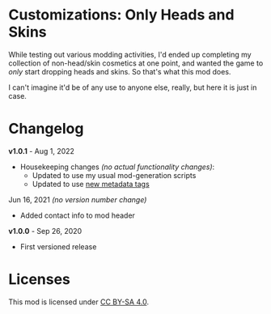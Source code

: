 Customizations: Only Heads and Skins
====================================

While testing out various modding activities, I'd ended up completing my collection
of non-head/skin cosmetics at one point, and wanted the game to *only* start dropping
heads and skins.  So that's what this mod does.

I can't imagine it'd be of any use to anyone else, really, but here it is just in case.

Changelog
=========

**v1.0.1** - Aug 1, 2022
 * Housekeeping changes *(no actual functionality changes)*:
   * Updated to use my usual mod-generation scripts
   * Updated to use [new metadata tags](https://github.com/apple1417/blcmm-parsing/tree/master/blimp)

Jun 16, 2021 *(no version number change)*
 * Added contact info to mod header

**v1.0.0** - Sep 26, 2020
 * First versioned release
 
Licenses
========

This mod is licensed under [CC BY-SA 4.0](https://creativecommons.org/licenses/by-sa/4.0/).

